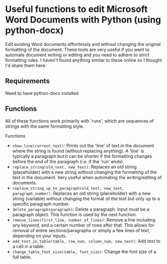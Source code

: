 # Useful functions to edit Microsoft Word Documents with Python (using python-docx)

Edit existing Word documents effortlessly and without changing the original formatting of the document. These tools are very useful if you want to automate document writing or editing and you need to adhere to strict formatting rules. I haven't found anything similar to these online so I thought I'd share them here.

## Requirements

Need to have python-docx installed

## Functions

All of these functions work primarily with 'runs', which are sequences of strings with the same formatting style.

Functions
- `show_line(current_text)`: Prints out the 'line' of text in the document where the string is found (without replacing anything). A 'line' is typically a paragraph but it can be shorter if the formatting changes before the end of the paragraph (i.e. if the 'run' ends).
- `replace_string(old_text, new_text)`: Replaces an old string (placeholder) with a new string without changing the formatting of the text in the document. Very useful when automating the writing/editing of documents.
- `replace_string_up_to_paragraph(old_text, new_text, paragraph_number)`: Replaces an old string (placeholder) with a new string (variable) without changing the format of the text
    but only up to a specific paragraph number.
- `delete_paragraph(paragraph)`: Delete a paragraph. Input must be a paragraph object. This function is used by the next function.
- `remove_lines(first_line, number_of_lines)`: Remove a line including any keyword, and a certain number of rows after that. This allows for removal of entire sections/paragraphs or simply a few lines of text, depending on your inputs.
- `add_text_in_table(table, row_num, column_num, new_text)`: Add text to a cell in a table.
- `change_table_font_size(table, font_size)`: Change the font size of a full table.

